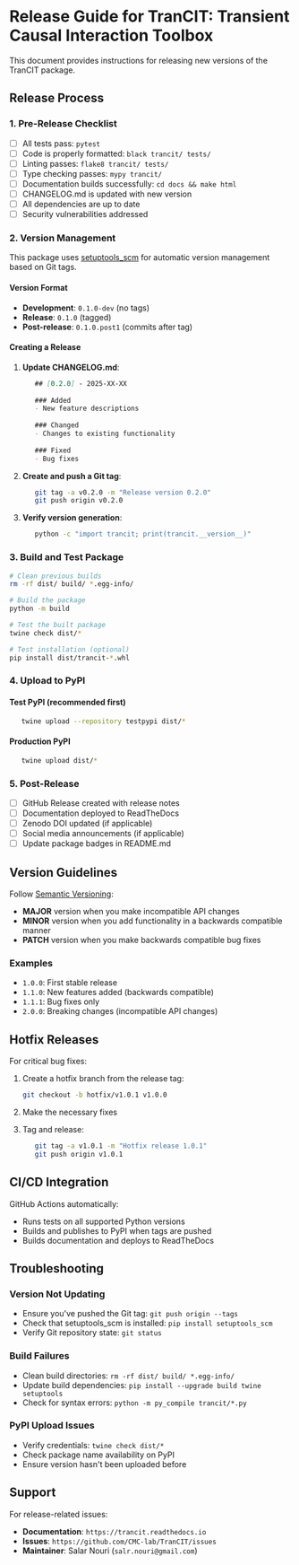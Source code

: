 # Release Guide for TranCIT: Transient Causal Interaction Toolbox

This document provides instructions for releasing new versions of the TranCIT package.

## Release Process

### 1. Pre-Release Checklist

- [ ] All tests pass: `pytest`
- [ ] Code is properly formatted: `black trancit/ tests/`
- [ ] Linting passes: `flake8 trancit/ tests/`
- [ ] Type checking passes: `mypy trancit/`
- [ ] Documentation builds successfully: `cd docs && make html`
- [ ] CHANGELOG.md is updated with new version
- [ ] All dependencies are up to date
- [ ] Security vulnerabilities addressed

### 2. Version Management

This package uses [setuptools_scm](https://github.com/pypa/setuptools_scm) for automatic version management based on Git tags.

#### Version Format

- **Development**: `0.1.0-dev` (no tags)
- **Release**: `0.1.0` (tagged)
- **Post-release**: `0.1.0.post1` (commits after tag)

#### Creating a Release

1. **Update CHANGELOG.md**:

   ```markdown
      ## [0.2.0] - 2025-XX-XX
      
      ### Added
      - New feature descriptions
      
      ### Changed  
      - Changes to existing functionality
      
      ### Fixed
      - Bug fixes
   ```

2. **Create and push a Git tag**:

   ```bash
      git tag -a v0.2.0 -m "Release version 0.2.0"
      git push origin v0.2.0
   ```

3. **Verify version generation**:

   ```bash
      python -c "import trancit; print(trancit.__version__)"
   ```

### 3. Build and Test Package

```bash
# Clean previous builds
rm -rf dist/ build/ *.egg-info/

# Build the package
python -m build

# Test the built package
twine check dist/*

# Test installation (optional)
pip install dist/trancit-*.whl
```

### 4. Upload to PyPI

#### Test PyPI (recommended first)

```bash
   twine upload --repository testpypi dist/*
```

#### Production PyPI

```bash
   twine upload dist/*
```

### 5. Post-Release

- [ ] GitHub Release created with release notes
- [ ] Documentation deployed to ReadTheDocs
- [ ] Zenodo DOI updated (if applicable)
- [ ] Social media announcements (if applicable)
- [ ] Update package badges in README.md

## Version Guidelines

Follow [Semantic Versioning](https://semver.org/):

- **MAJOR** version when you make incompatible API changes
- **MINOR** version when you add functionality in a backwards compatible manner
- **PATCH** version when you make backwards compatible bug fixes

### Examples

- `1.0.0`: First stable release
- `1.1.0`: New features added (backwards compatible)
- `1.1.1`: Bug fixes only
- `2.0.0`: Breaking changes (incompatible API changes)

## Hotfix Releases

For critical bug fixes:

1. Create a hotfix branch from the release tag:

   ```bash
   git checkout -b hotfix/v1.0.1 v1.0.0
   ```

2. Make the necessary fixes

3. Tag and release:

   ```bash
      git tag -a v1.0.1 -m "Hotfix release 1.0.1"
      git push origin v1.0.1
   ```

## CI/CD Integration

GitHub Actions automatically:

- Runs tests on all supported Python versions
- Builds and publishes to PyPI when tags are pushed
- Builds documentation and deploys to ReadTheDocs

## Troubleshooting

### Version Not Updating

- Ensure you've pushed the Git tag: `git push origin --tags`
- Check that setuptools_scm is installed: `pip install setuptools_scm`
- Verify Git repository state: `git status`

### Build Failures

- Clean build directories: `rm -rf dist/ build/ *.egg-info/`
- Update build dependencies: `pip install --upgrade build twine setuptools`
- Check for syntax errors: `python -m py_compile trancit/*.py`

### PyPI Upload Issues

- Verify credentials: `twine check dist/*`
- Check package name availability on PyPI
- Ensure version hasn't been uploaded before

## Support

For release-related issues:

- **Documentation**: `https://trancit.readthedocs.io`
- **Issues**: `https://github.com/CMC-lab/TranCIT/issues`
- **Maintainer**: Salar Nouri (`salr.nouri@gmail.com`)
